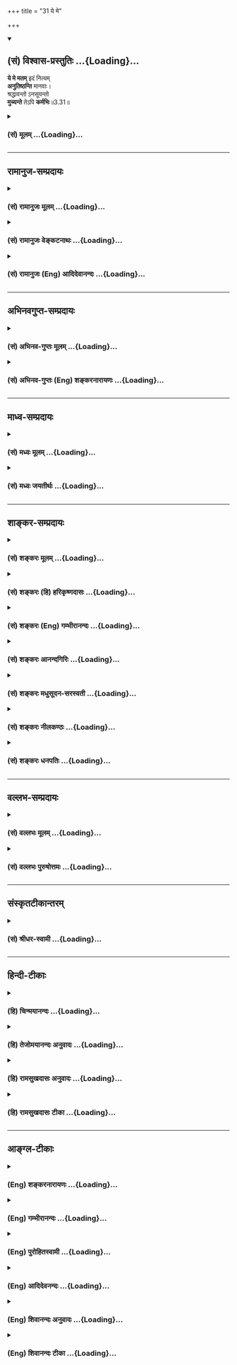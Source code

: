 +++
title = "31 ये मे"

+++
<div class="js_include" newlevelforh1="2" title="(सं) विश्वास-प्रस्तुतिः" unfilled url="/purANam_vaiShNavam/mahAbhAratam/06-bhIShma-parva/03-bhagavad-gItA-parva/saMskRtam/vishvAsa-prastutiH/03_karma-yogaH/31_ye_me.md">
<details open><summary><h2>(सं) विश्वास-प्रस्तुतिः ...{Loading}...</h2></summary>

**ये मे मतम्** इदं नित्यम्  
**अनुतिष्ठन्ति** मानवाः।  
श्रद्धावन्तो ऽनसूयन्तो  
**मुच्यन्ते** तेऽपि **कर्मभिः**॥3.31॥
</details>
</div>
<div class="js_include collapsed" newlevelforh1="3" title="(सं) मूलम्" unfilled url="/purANam_vaiShNavam/mahAbhAratam/06-bhIShma-parva/03-bhagavad-gItA-parva/saMskRtam/mUlam/03_karma-yogaH/31_ye_me.md">
<details><summary><h3>(सं) मूलम् ...{Loading}...</h3></summary>

ये मे मतमिदं नित्यमनुतिष्ठन्ति मानवाः।  
श्रद्धावन्तोऽनसूयन्तो मुच्यन्ते तेऽपि कर्मभिः।।3.31।।
</details>
</div>


_________________
## रामानुज-सम्प्रदायः
<div class="js_include collapsed" newlevelforh1="3" title="(सं) रामानुजः मूलम्" unfilled url="/purANam_vaiShNavam/mahAbhAratam/06-bhIShma-parva/03-bhagavad-gItA-parva/saMskRtam/rAmAnujaH/mUlam/03_karma-yogaH/31_ye_me.md">
<details><summary><h3>(सं) रामानुजः मूलम् ...{Loading}...</h3></summary>

।।3.31।।**ये मानवाः** आत्मनिष्ठशास्त्राधिकारिणःअयम् एव शास्त्रार्थः
इत्येतत् **मे मतं** निश्चित्य तथा **अनुतिष्ठन्ति** ये च अननुतिष्ठन्तः
अपि अस्मिन् शास्त्रार्थे श्रद्दधाना भवन्ति ये च अश्रद्दधाना अपिएवं
शास्त्रार्थो न संभवति इति न अभ्यसूयन्ति अस्मिन् महागुणे शास्त्रार्थे
दोषदर्शिनो न भवन्ति इत्यर्थः **ते** सर्वे बन्धहेतुभिः अनादिकालप्रारब्धैः
**कर्मभिः मुच्यन्ते। ते अपि** कर्मभिः इति अपिशब्दाद् एषां पृथक्करणम्।
इदानीम् अननुतिष्ठन्तः अपि अस्मिन् शास्त्रार्थे श्रद्दधाना अनभ्यसूयवः च
श्रद्धया च अनसूयया च क्षीणपापा अचिरेण इमम् एव शास्त्रार्थम् अनुष्ठाय
मुच्यन्ते इत्यर्थः। भगवदभिमतम् औपनिषद्म् अर्थम् अननुतिष्ठताम्
अश्रद्दधानानाम् अभ्यसूयतां च दोषम् आह

</details>
</div>
<div class="js_include collapsed" newlevelforh1="3" title="(सं) रामानुजः वेङ्कटनाथः" unfilled url="/purANam_vaiShNavam/mahAbhAratam/06-bhIShma-parva/03-bhagavad-gItA-parva/saMskRtam/rAmAnujaH/venkaTanAthaH/03_karma-yogaH/31_ye_me.md">
<details><summary><h3>(सं) रामानुजः वेङ्कटनाथः ...{Loading}...</h3></summary>

  
  
।।3.31।। ये मे मतम् इति श्लोके मे मतभित्यौपनिषदपुरुषस्य
सिद्धान्ताभिमानप्रदर्शनान्मोक्षसाधनत्वोपदेशमात्रस्य कृतकरत्वाच्च
तत्प्राशस्त्यपरोऽयं श्लोक इत्यभिप्रायेणाह अयमेव साक्षादिति।
ज्ञानयोगनिरपेक्ष इत्यर्थः। सारभूतः प्रधानभूतःसारो बले स्थिरांशे च
न्याय्ये क्लीबं वरे त्रिषु अमरः33।170 इति नैघण्टुकाः। प्राधान्यं चात्र
मोक्षसाधने ज्यायस्त्वम्।
मानवशब्दस्यात्रानधिकृतशूद्रादिसङ्ग्राहकत्वादधिकृतदेवादिप्रतिक्षेपकत्वाच्च
तदुभयपरिहारायय इति प्रमाणसिद्धानुवादेनाधिकारिमात्रोपलक्षकोऽयं शब्द
इत्यभिप्रायेणोक्तंये मानवा आत्मनिष्ठशास्त्राधिकारिण
इति। नित्यमनुतिष्ठन्ति इत्युक्तं नित्यमनुष्ठानं निर्णयपूर्वकमेव
प्रामाणिकत्वनिश्चयशून्यस्यानुष्ठानंकदाचिद्भज्येतापीत्यभिप्रायेणोक्तम्अयमेव
शास्त्रार्थ इत्यादि। एतत् अयमेवेत्युक्तम् यद्वा एतन्मे मतं शास्त्रार्थ
इति निश्चित्येत्यन्वयः शासितुर्मतमेव हि शास्त्रार्थ इति
भावः। श्रद्धावन्तः इति पदमनुष्ठानात् पूर्वावस्थापरमित्याह ये
चाननुतिष्ठन्तोऽपीति। ततोऽप्यर्वाचीनावस्थानसूयेत्याह ये चाश्रद्दधाना इति।
गुणेषु दोषाविष्करणमसूयेत्यसूयालक्षणाभिप्रायेणाह अपन्निति। अपिशब्दो
वर्गत्रयसमुच्चयपर इतिते सर्व इत्युक्तम्। ननु सम्भवत्येकवाक्यत्वे
वाक्यभेदश्च नेष्यते श्रद्धावन्त इत्यादौ चभवन्ति इत्यध्याहारश्चानुचितः
यच्छब्दस्य चैकत्र प्रयुक्तस्यावृत्तिरनुपपन्नेत्यत्राहतेऽपीति। एषामिति
अधिकारिणां बुद्धिस्थानां वाक्यानां वा। अयमभिप्रायः नात्रैकवाक्यत्वं
सम्भवति अपिशब्दानन्वयात् अपिशब्दो ह्यत्रानुष्ठातृभिः
सहाधिकार्यन्तरसमुच्चयपरो वा अनुष्ठातॄणामपकर्षपरो वा स्यात्। तत्र
ज्ञानयोगिनां समुच्चयः सम्भवन्नप्यत्रानपेक्षितः
कर्मयोगप्रशंसाप्रकरणानुचितश्च। ज्ञानयोगिभ्यः कर्मयोगिनामपकर्षसूचनं
त्वत्रात्यन्तविरुद्धम्। नित्यमनुष्ठातॄणां श्रद्धावन्तोऽनसूयन्त इति
विशेषणाभिधानं च निरर्थकम्। न हि नित्यमनुतिष्ठन्तोऽश्रद्दधाना असूयन्तश्च
भवेयुः। अवस्थात्रयविषयत्वे तु समुच्चयपरतया वा अर्वाचीनावस्थापकर्षपरतया
वा शक्यमपिशब्दो नेतुमिति।  
  
अनुष्ठातॄणां श्रद्धानसूयामात्रवतां च
तुल्यफलत्वेऽनुष्ठानविधायकशास्त्रवैयर्थ्यं स्यादित्याशङ्क्याह इदानीमिति।
श्रद्धानसूययोः पापनिर्हरणहेतुत्वं चधर्मः श्रुतो वा दृष्टो वा स्मृतो वा
कथितोऽपि वा। अनुमोदितो वा राजेन्द्र पुनाति पुरुषं सदा म.भा.14।94।29
इत्यादिसिद्धम्।  
  

</details>
</div>
<div class="js_include collapsed" newlevelforh1="3" title="(सं) रामानुजः (Eng) आदिदेवानन्दः" unfilled url="/purANam_vaiShNavam/mahAbhAratam/06-bhIShma-parva/03-bhagavad-gItA-parva/saMskRtam/rAmAnujaH/english/AdidevAnandaH/03_karma-yogaH/31_ye_me.md">
<details><summary><h3>(सं) रामानुजः (Eng) आदिदेवानन्दः ...{Loading}...</h3></summary>

3.31 There are those persons who are alified to understand the Sastras and decide for themselves what is My doctrine, and follow them accordingly; there are others who are full of faith in the meaning of the Sastras without however practising it. And there are still others who, even though devoid of faith, do not cavil at it, saying that the true meaning of the Sastras cannot be this, i.e., they do not find any
blemish pertaining to the Sastras which possess great alities. All these
persons are freed from Karmas which are there from beginningless time
and which cause bondage. By the term, api (even) in 'te pi karmabhih'
('even they from Karmas'), these men are divided into three groups. The
meaning is that those who, even if they do not act upon the meaning but
still believe in this meaning of the Sastras and do not cavil at it,
will be cleansed of their evil by their faith and freedom from
fault-finding. For, if they have faith they will, before long, take to
the practice of this very meaning of the Sastras and be freed. Sri Krsna
now speaks of the evil that will befall those who do not practice this
instruction of the Upanisads, i.e., those who are faithless and who
cavil at it.

</details>
</div>


_________________
## अभिनवगुप्त-सम्प्रदायः
<div class="js_include collapsed" newlevelforh1="3" title="(सं) अभिनव-गुप्तः मूलम्" unfilled url="/purANam_vaiShNavam/mahAbhAratam/06-bhIShma-parva/03-bhagavad-gItA-parva/saMskRtam/abhinava-guptaH/mUlam/03_karma-yogaH/31_ye_me.md">
<details><summary><h3>(सं) अभिनव-गुप्तः मूलम् ...{Loading}...</h3></summary>

।।3.31 3.32।। ये म इति। ये त्वेतदिति। एतच्च मतमाश्रित्य यः कश्चित्
यत्किंचित् करोति तत्तस्य न बन्धकम्। एतस्मिंस्तु ज्ञाने ये न श्रद्धालवः (
श्रद्धालवाः) ते विनष्टाः अविरतं जन्ममरणादि +++(S omitsआदि)+++
भयभावितत्त्वात्।

</details>
</div>
<div class="js_include collapsed" newlevelforh1="3" title="(सं) अभिनव-गुप्तः (Eng) शङ्करनारायणः" unfilled url="/purANam_vaiShNavam/mahAbhAratam/06-bhIShma-parva/03-bhagavad-gItA-parva/saMskRtam/abhinava-guptaH/english/shankaranArAyaNaH/03_karma-yogaH/31_ye_me.md">
<details><summary><h3>(सं) अभिनव-गुप्तः (Eng) शङ्करनारायणः ...{Loading}...</h3></summary>

3.31 See Comment under 3.32

</details>
</div>


_________________
## माध्व-सम्प्रदायः
<div class="js_include collapsed" newlevelforh1="3" title="(सं) मध्वः मूलम्" unfilled url="/purANam_vaiShNavam/mahAbhAratam/06-bhIShma-parva/03-bhagavad-gItA-parva/saMskRtam/madhvaH/mUlam/03_karma-yogaH/31_ye_me.md">
<details><summary><h3>(सं) मध्वः मूलम् ...{Loading}...</h3></summary>

।।3.31 3.32।। फलमाह ये म इति। ये त्वेवं निवृत्तकर्मिणस्तेऽपि मुच्यन्ते
ज्ञानद्वारा किम्वपरोक्षज्ञानिनः न तु साधनान्तरमुच्यते। निवृत्तादीनि
कर्माणि ह्यपरोक्षेशदृष्टये। अपरोक्षेशदृष्टिस्तु मुक्तौ किञ्चिन्न
मार्गते। सर्वं तदन्तराऽधाय मुक्तये साधनं भवेत्। न किञ्चिदन्तराधाय
निर्वाणायापरोक्षदृक् इति ह्युक्तं नारायणाष्टाक्षरकल्पे। अत एव
समुच्चयनिमयो निराकृतः।

</details>
</div>
<div class="js_include collapsed" newlevelforh1="3" title="(सं) मध्वः जयतीर्थः" unfilled url="/purANam_vaiShNavam/mahAbhAratam/06-bhIShma-parva/03-bhagavad-gItA-parva/saMskRtam/madhvaH/jayatIrthaH/03_karma-yogaH/31_ye_me.md">
<details><summary><h3>(सं) मध्वः जयतीर्थः ...{Loading}...</h3></summary>

।।3.31 3.32।। अन्यथाप्रतीतिं निराकर्तुं तावदुत्तरश्लोकद्वयप्रतिपाद्यमाह
**फल**मिति। केचिद्विद्वांसः कुर्वन्तीत्येतावता मया कार्यं न वा
इत्याशङ्क्य स्वोक्तकरणाकरणयोः फलमाहेत्यर्थः। मुच्यन्ते तेऽपि कर्मभिः
इत्यपिशब्देन ज्ञानमिव निवृत्तं कर्मापि मोक्षसाधनमुच्यते इत्यन्यथा
प्रतीतिनिरासाय व्याचष्टे **ये त्वि**ति। कैमुत्यद्योतनार्थोऽपिशब्दो न
समुच्चयार्थ इत्यर्थः। प्रासङ्गिकं चैतत्। समुच्चये यद्यपिशब्दः स च द्वेधा
ज्ञानमिव कर्मापि पृथक्साधनं ज्ञानकर्मसमुच्चय एवेति। तत्राद्यपक्षं
निराकरोति **न त्वि**ति। निष्कामत्वादिनाऽनुष्ठितानि यज्ञादीनि निवृत्तानि।
आदिपदेन नित्यनैमित्तिकानां ग्रहणम्। अपरोक्षा च सा ईशदृष्टिश्च तादर्थ्ये
चतुर्थी। मुक्तौ मुक्तिसाधने किञ्चित्सहकारि कर्मापि मुक्तिसाधनमुच्यत
इत्यत उक्तंसर्वमिति। तत्सर्वं निवृत्तादिकम्। अन्तरा मध्ये। ज्ञानमाधाय।
मुक्तये मुक्तेः। अहल्यायै जारेति यथा। साक्षात् साधनत्वेन श्रुतमपि कर्म
यथा व्यवहितं जातं किमपि ज्ञानं तथा नेत्युक्तम् **न किञ्चिदि**ति।
द्वितीयमपि प्रकारमतिदेशेन निराचष्टे **अत एवे**ति। अपरोक्षेशदृष्टिस्तु
मुक्तौ किञ्चिन्न मार्गते इत्युक्तत्वादेवेत्यर्थः।

</details>
</div>


_________________
## शाङ्कर-सम्प्रदायः
<div class="js_include collapsed" newlevelforh1="3" title="(सं) शङ्करः मूलम्" unfilled url="/purANam_vaiShNavam/mahAbhAratam/06-bhIShma-parva/03-bhagavad-gItA-parva/saMskRtam/shankaraH/mUlam/03_karma-yogaH/31_ye_me.md">
<details><summary><h3>(सं) शङ्करः मूलम् ...{Loading}...</h3></summary>

।।3.31।। **ये मे** मदीयम् **इदं मतं** नित्यम् **अनुतिष्ठन्ति**
अनुवर्तन्ते **मानवाः** मनुष्याः **श्रद्धावन्तः** श्रद्दधानाः
**अनसूयन्तः** असूयां च मयि परमगुरौ वासुदेवे अकुर्वन्तः **मुच्यन्ते
तेऽपि** एवंभूताः **कर्मभिः** धर्माधर्माख्यैः।।

</details>
</div>
<div class="js_include collapsed" newlevelforh1="3" title="(सं) शङ्करः (हि) हरिकृष्णदासः" unfilled url="/purANam_vaiShNavam/mahAbhAratam/06-bhIShma-parva/03-bhagavad-gItA-parva/saMskRtam/shankaraH/hindI/harikRShNadAsaH/03_karma-yogaH/31_ye_me.md">
<details><summary><h3>(सं) शङ्करः (हि) हरिकृष्णदासः ...{Loading}...</h3></summary>

।।3.31।। कर्म करने चाहिये ऐसा जो यह मत प्रमाणसहित कहा गया वह यथार्थ है (
ऐसा मानकर ) जो श्रद्धायुक्त मनुष्य गुरुस्वरूप मुझ वासुदेवमें असूया न
करते हुए ( मेरे गुणोंमें दोष न देखते हुए ) मेरे इस मतके अनुसार चलते हैं
वे ऐसे मनुष्य भी पुण्यपापरूप कर्मोंसे मुक्त हो जाते हैं।

</details>
</div>
<div class="js_include collapsed" newlevelforh1="3" title="(सं) शङ्करः (Eng) गम्भीरानन्दः" unfilled url="/purANam_vaiShNavam/mahAbhAratam/06-bhIShma-parva/03-bhagavad-gItA-parva/saMskRtam/shankaraH/english/gambhIrAnandaH/03_karma-yogaH/31_ye_me.md">
<details><summary><h3>(सं) शङ्करः (Eng) गम्भीरानन्दः ...{Loading}...</h3></summary>

3.31 Ye, those; manavah, men; who (nityam, ever;) anutisthanti, follow
accordingly; me matam, My teaching- this teaching of Mine, viz that
'duty must be performed', which has been stated with valid reasoning;
sraddhavantah, with faith; and anasuyantah, without cavil, without
detracing Me, Vasudeva, the Teacher \[Here Ast. adds 'parama,
supreme'-Tr.\]; te api, they also, who are such; mucyante, become freed;
karmabhih, from actions called the righteous and the unrighteous.

</details>
</div>
<div class="js_include collapsed" newlevelforh1="3" title="(सं) शङ्करः आनन्दगिरिः" unfilled url="/purANam_vaiShNavam/mahAbhAratam/06-bhIShma-parva/03-bhagavad-gItA-parva/saMskRtam/shankaraH/AnandagiriH/03_karma-yogaH/31_ye_me.md">
<details><summary><h3>(सं) शङ्करः आनन्दगिरिः ...{Loading}...</h3></summary>

।।3.31।। प्रकृतं भगवतो मतमुक्तप्रकारमनुसृत्यैवानुतिष्ठतां क्रममुक्तिफलं
कथयति **यदेतदिति।** शास्त्राचार्योपदिष्टेऽदृष्टार्थे विश्वासवत्त्वं
श्रद्दधानत्वं गुणेषु दोषाविष्करणमसूया अपिर्यथोक्ताया
मुक्तेरमुख्यत्वद्योतनार्थः।

</details>
</div>
<div class="js_include collapsed" newlevelforh1="3" title="(सं) शङ्करः मधुसूदन-सरस्वती" unfilled url="/purANam_vaiShNavam/mahAbhAratam/06-bhIShma-parva/03-bhagavad-gItA-parva/saMskRtam/shankaraH/madhusUdana-sarasvatI/03_karma-yogaH/31_ye_me.md">
<details><summary><h3>(सं) शङ्करः मधुसूदन-सरस्वती ...{Loading}...</h3></summary>

।।3.31।। फलाभिसंधिराहित्येन भगवदर्पणबुद्ध्या विहितकर्मानुष्ठानं
सत्त्वशुद्धिज्ञानप्राप्तिद्वारेण मुक्तिफलमित्याह। इदं फलाभिसंधिराहित्येन
विहितकर्माचरणरूपं मम मतं नित्यं नित्यवेदबोधितत्वेनानादिपंरपरागतं
आवश्यकमिति वा सर्वदेति वा मानवा मनुष्याः ये केचित्
मनुष्याधिकारित्वात्कर्मणां श्रद्धावन्तः
शास्त्राचार्योपदिष्टेर्थेऽननुभूतेऽप्येवमेवैतदिति विश्वासः श्रद्धा
तद्वन्तः। अनसूयन्तः गुणेषु दोषाविष्करणसूया सा च दुःखात्मके कर्मणि मां
प्रवर्तयन्नकारुणिकोऽयमित्येवंरूपा। प्रकृते प्रसक्तां तामसूंयामपि गुरौ
वासुदेवे सर्वसुहृद्यकुर्वन्तो येऽनुतिष्ठन्ति तेऽपि
सत्त्वशुद्धिज्ञानप्राप्तिद्वारेण सम्यक् ज्ञानिवन्मुच्यन्ते
कर्मभिर्धर्माधर्माख्यैः।

</details>
</div>
<div class="js_include collapsed" newlevelforh1="3" title="(सं) शङ्करः नीलकण्ठः" unfilled url="/purANam_vaiShNavam/mahAbhAratam/06-bhIShma-parva/03-bhagavad-gItA-parva/saMskRtam/shankaraH/nIlakaNThaH/03_karma-yogaH/31_ye_me.md">
<details><summary><h3>(सं) शङ्करः नीलकण्ठः ...{Loading}...</h3></summary>

।।3.31।।**ये म इति।** येऽन्येऽपि त्वादृशाः मे मम मतमसक्त्या
कर्मानुष्ठानं अनुतिष्ठन्त्यनुवर्तन्ते मानवाः श्रद्धावन्तः अनसूयन्तः अत्र
दोषमपश्यन्तः तेऽपि स्वकर्मभिर्धर्माधर्माख्यैर्मुच्यन्ते।

</details>
</div>
<div class="js_include collapsed" newlevelforh1="3" title="(सं) शङ्करः धनपतिः" unfilled url="/purANam_vaiShNavam/mahAbhAratam/06-bhIShma-parva/03-bhagavad-gItA-parva/saMskRtam/shankaraH/dhanapatiH/03_karma-yogaH/31_ye_me.md">
<details><summary><h3>(सं) शङ्करः धनपतिः ...{Loading}...</h3></summary>

।।3.31।। येऽन्येऽपि मानवाः मम परमेश्वरस्य मतं फलाभिसंधिराहित्येन
चित्तशोधकं कर्मानुष्ठेयमित्येवंरुपं सप्रमाणमुक्तमीश्वरेण
सर्वज्ञेनाप्ततमेनोक्तं यत्तत्तथ्यमेवेति निश्चयः श्रद्धा तद्युक्ता
अतएवानुसूयन्तो मयि परम गुरौ वासुदेवेऽसूयादुःखात्मके कर्मण्यस्मान्
प्रेरयतीति सुखसाधने तस्मिन्दोषारोपणमकुर्वन्तोऽनुतिष्ठन्ति अनुवर्तन्ते
तेऽप्येवंभूताः सत्त्वशुद्धद्धिद्वारा ज्ञानप्राप्त्या धर्माधर्माख्यैः
कर्मभिर्मुच्यन्ते।

</details>
</div>


_________________
## वल्लभ-सम्प्रदायः
<div class="js_include collapsed" newlevelforh1="3" title="(सं) वल्लभः मूलम्" unfilled url="/purANam_vaiShNavam/mahAbhAratam/06-bhIShma-parva/03-bhagavad-gItA-parva/saMskRtam/vallabhaH/mUlam/03_karma-yogaH/31_ye_me.md">
<details><summary><h3>(सं) वल्लभः मूलम् ...{Loading}...</h3></summary>

।।3.31।। एवं कर्मानुष्ठाने गुणमाह ये मे मतमिति। तेऽपि कर्मभिरेव कृत्वा
कर्मतो वा मुक्तिं प्राप्नुवन्तीत्यर्थः।

</details>
</div>
<div class="js_include collapsed" newlevelforh1="3" title="(सं) वल्लभः पुरुषोत्तमः" unfilled url="/purANam_vaiShNavam/mahAbhAratam/06-bhIShma-parva/03-bhagavad-gItA-parva/saMskRtam/vallabhaH/puruShottamaH/03_karma-yogaH/31_ye_me.md">
<details><summary><h3>(सं) वल्लभः पुरुषोत्तमः ...{Loading}...</h3></summary>

  
  
।।3.31।। अर्जुनार्थं चेद्भगवतोक्तं स्यात्तदाऽर्जुनस्य तत्रैवासक्तिः
स्यात्तदाऽग्रे पुष्टिरूपसर्वत्यागोपदेशोऽनुपपन्नः स्यात्
अर्जुनस्याप्यन्यत्रानधिकाराद्भगवदुक्तेषु धर्मेष्वपि न प्रवृत्तिः
स्वयोग्योपदेशार्थं पुनः पुनः प्रश्नानेव कृतवान्। ननु तदर्थं नोक्तं
चेत्किमर्थम् तदर्जुनद्वारा सकलसन्मार्गप्रवृत्त्यर्थमुक्तम्। तदेवाह परं
योऽन्योऽप्येवं कुर्यात्तस्यापि कर्मजो बन्धो न स्यादित्याहुः ये मे
मतमिति। ये मानवाः सद्धर्मोत्पन्ना मे मतमिदं पूर्वोक्तं श्रद्धावन्तो
मदुक्तत्वादनसूयन्तोऽसहिष्णुताहीना अनुतिष्ठन्ति तेऽपि
कर्मभिस्तज्जन्यफलभोगैर्मुच्यन्ते। मदाज्ञया
कृतत्वान्मदुक्तिविश्वासतोऽन्यकर्माण्यपि मोक्षसाधकान्येव भवन्तीत्यर्थः।  
  

</details>
</div>


_________________
## संस्कृतटीकान्तरम्
<div class="js_include collapsed" newlevelforh1="3" title="(सं) श्रीधर-स्वामी" unfilled url="/purANam_vaiShNavam/mahAbhAratam/06-bhIShma-parva/03-bhagavad-gItA-parva/saMskRtam/shrIdhara-svAmI/03_karma-yogaH/31_ye_me.md">
<details><summary><h3>(सं) श्रीधर-स्वामी ...{Loading}...</h3></summary>

।।3.31।। एवं कर्मानुष्ठाने गुणमाह **ये मे मतमिति।** मद्वाक्ये
श्रद्धावन्तः अनसूयन्तः दुःखात्मके कर्मणि प्रवर्तयतीति
दोषदृष्टिमकुर्वन्तश्च। ये मे मदीयमिदं मतमनुतिष्ठन्ति तेऽपि शनैः
कर्मकुर्वाणाः सम्यग्ज्ञानिवत्कर्मभिर्मुच्यन्ते।

</details>
</div>


_________________
## हिन्दी-टीकाः
<div class="js_include collapsed" newlevelforh1="3" title="(हि) चिन्मयानन्दः" unfilled url="/purANam_vaiShNavam/mahAbhAratam/06-bhIShma-parva/03-bhagavad-gItA-parva/hindI/chinmayAnandaH/03_karma-yogaH/31_ye_me.md">
<details><summary><h3>(हि) चिन्मयानन्दः ...{Loading}...</h3></summary>

।।3.31।। कर्मयोग के सिद्धान्त का मात्र ज्ञान होने से नहीं किन्तु उसके
अनुसार आचरण करने पर ही वह हमारा कल्याण कर सकेगा। यह श्रीकृष्ण का मत है।
अध्यात्म ज्ञान तो एक ही है परन्तु आचार्यों सम्प्रदाय संस्थापकों एवं
भिन्नभिन्न धर्म प्रथाओं के मतों में अनेक भेद हैं जिसका कारण यह है कि वे
सभी तत्कालीन परिस्थितियों को ध्यान में रखकर अपनी पीढ़ी का मार्ग दर्शन
करना चाहते थे जिससे सभी साधक परम पुरुषार्थ को प्राप्त कर सकें। बैलगाड़ी
हांकने वाले चालक के चाबुक के नीचे काम करने वाले पशु के समान ही मनुष्य को
बोझ उठाते हुये जीवन नहीं जीना चाहिये। परिश्रम केवल शरीर को सुदृढ़ बनाता
है कर्म हमारे चरित्र की वक्रता को दूर कर आन्तरिक व्यक्तित्व को आभा
प्रदान करते हैं। यदि हम अपने परिश्रमपूर्वक किये गये कर्मों में अपने मन
और मस्तिष्क का भी पूर्ण उपयोग करें। असूया (गुणों में दोष दर्शन) का त्याग
करके एवं श्रद्धापूर्वक कर्मयोग का पालन करने से ही यह संभव हो
सकेगा। श्रद्धा संस्कृत में श्रद्धा का भाव गम्भीर है जिसे अंग्रेजी भाषा के
किसी एक शब्द द्वारा व्यक्त नहीं किया जा सकता। श्रीशंकराचार्य श्रद्धा को
पारिभाषित करते हुए कहते हैं कि शास्त्र और गुरु के वाक्यों में वह विश्वास
जिसके द्वारा सत्य का ज्ञान होता है श्रद्धा कहलाता है। यहाँ किसी प्रकार के
अन्धविश्वास को श्रद्धा नहीं कहा गया है वरन् उसे बुद्धि की वह सार्मथ्य
बताया गया है जिससे सत्य का ज्ञान होता है। बिना विश्वास के किसी कार्य में
प्रवृत्ति नहीं होती तथा विचारों की परिपक्वता के बिना विश्वास में दृढ़ता
नहीं आती है। अनसूयन्त (गुणों में दोष को नहीं देखने वाले) सामान्यत जगत्
में हम जो कुछ ज्ञान प्राप्त करते हैं उसे समझने के लिये उसकी आलोचना भी की
जाती है उसके विरुद्ध तर्क दिये जाते हैं। परन्तु यहाँ भगवान् अर्जुन को
सावधान करते हैं कि केवल उग्र वादविवाद अथवा गहन अध्ययन मात्र में ही इस
ज्ञान का उपयोग नहीं है। वास्तविक जीवन में उतारने से ही इस ज्ञान की
सत्यता का अनुभव किया जा सकता है। वे भी कर्म से मुक्त होते हैं ऐसे वाक्यों
को पढ़कर अनेक विद्यार्थी स्तब्ध रह जाते हैं। अब तक भगवान् कुशलतापूर्वक
कर्म करने का उपदेश दे रहे थे और अब अचानक कहते हैं कि वे भी कर्म से मुक्त
हो जाते हैं। स्वाभाविक है कि जो पुरुष शास्त्रीय शब्दों के अर्थों को नहीं
जानता उसे इन वाक्यों में विरोधाभास दिखाई देता है। नैर्ष्कम्य शब्द के अर्थ
को स्पष्ट करते समय हमने देखा कि आत्मअज्ञान ही इच्छा विचार और कर्म के रूप
में व्यक्त होता है। अत आनन्दस्वरूप आत्मा को पहचानने पर अविद्याजनित
इच्छायें और कर्मों का अभाव हो जाता है। इसलिये यहाँ बताई हुई कर्मों से
मुक्ति का वास्तविक तात्पर्य है अज्ञान के परे स्थित आत्मस्वरूप की
प्राप्ति। केवल कर्मों के द्वारा परमात्मस्वरूप में स्थिति नहीं प्राप्त की
जा सकती। संसदमार्ग स्वयं संसद नहीं है किन्तु वहाँ तक पहुँचने पर संसद भवन
दूर नहीं रह जाता। इसी प्रकार यहाँ कर्मयोग को ही परमार्थ प्राप्ति का
मार्ग कहकर उसकी प्रशंसा की गई है क्योंकि उसके पालन से अन्तकरण शुद्ध होकर
साधक नित्यमुक्त स्वरूप का ध्यान करने योग्य बन जाता है। परन्तु इसके विपरीत

</details>
</div>
<div class="js_include collapsed" newlevelforh1="3" title="(हि) तेजोमयानन्दः अनुवादः" unfilled url="/purANam_vaiShNavam/mahAbhAratam/06-bhIShma-parva/03-bhagavad-gItA-parva/hindI/tejomayAnandaH/anuvAdaH/03_karma-yogaH/31_ye_me.md">
<details><summary><h3>(हि) तेजोमयानन्दः अनुवादः ...{Loading}...</h3></summary>

।।3.31।। जो मनुष्य दोष बुद्धि से रहित (अनसूयन्त:) और श्रद्धा से युक्त
हुए सदा मेरे इस मत (उपदेश) का अनुष्ठानपूर्वक पालन करते हैं, वे कर्मों से
(बन्धन से) मुक्त हो जाते हैं।।

</details>
</div>
<div class="js_include collapsed" newlevelforh1="3" title="(हि) रामसुखदासः अनुवादः" unfilled url="/purANam_vaiShNavam/mahAbhAratam/06-bhIShma-parva/03-bhagavad-gItA-parva/hindI/rAmasukhadAsaH/anuvAdaH/03_karma-yogaH/31_ye_me.md">
<details><summary><h3>(हि) रामसुखदासः अनुवादः ...{Loading}...</h3></summary>

।।3.31।। जो मनुष्य दोष-दृष्टिसे रहित होकर श्रद्धापूर्वक मेरे इस
(पूर्वश्लोकमें वर्णित) मतका सदा अनुसरण करते हैं, वे भी कर्मोंके बन्धनसे
मुक्त हो जाते हैं।

</details>
</div>
<div class="js_include collapsed" newlevelforh1="3" title="(हि) रामसुखदासः टीका" unfilled url="/purANam_vaiShNavam/mahAbhAratam/06-bhIShma-parva/03-bhagavad-gItA-parva/hindI/rAmasukhadAsaH/TIkA/03_karma-yogaH/31_ye_me.md">
<details><summary><h3>(हि) रामसुखदासः टीका ...{Loading}...</h3></summary>

।।3.31।।***व्याख्या--**'***ये मे मतमिदं ৷৷.
श्रद्धावन्तोऽनसूयन्तो'--**किसी भी वर्ण, आश्रम, धर्म, सम्प्रदाय आदिका
कोई भी मनुष्य यदि कर्म-बन्धनसे मुक्त होना चाहता है, तो उसे इस
सिद्धान्तको मानकर इसका अनुसरण करना चाहिये। शरीर, इन्द्रियाँ, मन, बुद्धि,
पदार्थ, कर्म आदि कुछ भी अपना नहीं है-- इस वास्तविकताको जान लेनेवाले सभी
मनुष्य कर्म-बन्धनसे छूट जाते हैं। भगवान् और उनके मतमें प्रत्यक्षकी तरह
निःसन्देह दृढ़ विश्वास और पूज्यभावसे युक्त मनुष्यको **'श्रद्धावन्तः'**
पदसे कहा गया है। शरीरादि जड पदार्थोंको अपने और अपने लिये न माननेसे मनुष्य
मुक्त हो जाता है--इस वास्तविकतापर श्रद्धा होनेसे जडताके माने हुए
सम्बन्धका त्याग करना सुगम हो जाता है। श्रद्धावान् साधक ही सत्- शास्त्र,
सत्-चर्चा और सत्सङ्गकी बातें सुनता है और उनको आचरणोंमें लाता
है। मनुष्यशरीर परमात्मप्राप्तिके लिये ही मिला है। अतः परमात्माको ही
प्राप्त करनेकी एकमात्र उत्कट अभिलाषा होनेपर साधकमें श्रद्धा, तत्परता,
संयतेन्द्रियता आदि स्वतः आ जाते हैं। अतः साधकको
मुख्यरूपसेपरमात्मप्राप्तिकी अभिलाषा ही तीव्र बनाना चाहिये। पीछेके
(तीसवें) श्लोकमें भगवान्ने अपना जो मत बताया है, उसमें दोष-दृष्टि न
करनेके लिये यहाँ **'अन-सूयन्तः'** पद दिया गया है। गुणोंमें दोष देखनेको
'असूया' कहते हैं। असूया-(दोषदृष्टि-) से रहित मनुष्योंको यहाँ
**अनसूयन्तः** कहा गया है।  
  
जहाँ श्रद्धा रहती है, वहाँ भी किसी अंशमें दोषदृष्टि रह सकती है। इसलिये
भगवान्ने **'श्रद्धावन्तः'** पदके साथ **'अनसूयन्तः'** पद भी देकर मनुष्यको
दोषदृष्टिसे सर्वथा रहित (पूर्ण श्रद्धावान्) होनेके लिये कहा है। इसी
प्रकार गीता-श्रवणका माहात्म्य बताते हुए भी भगवान्ने
**श्रद्धावाननसूयश्च** (गीता 18। 71) पद देकर श्रोताके लिये श्रद्धायुक्त
और दोषदृष्टिसे रहित होनेकी बात कही है। 'भगवान्का मत तो उत्तम है, पर
भगवान् कितनी आत्मश्लाघा, अभिमानकी बात कहते हैं कि सब कुछ मेरे ही अर्पण
कर दो' अथवा 'यह मत तो अच्छा है, पर कर्मोंके द्वारा भगवत्प्राप्ति कैसे हो
सकती है; कर्म तो जड और बाँधनेवाले होते हैं' आदि-आदि भाव आना ही भगवान्के
मतमें दोष-दृष्टि करना है। साधकको भगवान् और उनके मत दोनोंमें ही
दोष-दृष्टि नहीं करनी चाहिये।

</details>
</div>


_________________
## आङ्ग्ल-टीकाः
<div class="js_include collapsed" newlevelforh1="3" title="(Eng) शङ्करनारायणः" unfilled url="/purANam_vaiShNavam/mahAbhAratam/06-bhIShma-parva/03-bhagavad-gItA-parva/english/shankaranArAyaNaH/03_karma-yogaH/31_ye_me.md">
<details><summary><h3>(Eng) शङ्करनारायणः ...{Loading}...</h3></summary>

3.31. Those who constantly follow this doctrine of Mine-such men, with faith and without finding fault \[in it\], are freed from \[the results of\] all actions.

</details>
</div>
<div class="js_include collapsed" newlevelforh1="3" title="(Eng) गम्भीरानन्दः" unfilled url="/purANam_vaiShNavam/mahAbhAratam/06-bhIShma-parva/03-bhagavad-gItA-parva/english/gambhIrAnandaH/03_karma-yogaH/31_ye_me.md">
<details><summary><h3>(Eng) गम्भीरानन्दः ...{Loading}...</h3></summary>

3.31 Those men who ever follow this teaching of Mine with faith and without cavil, they also become freed from actions.

</details>
</div>
<div class="js_include collapsed" newlevelforh1="3" title="(Eng) पुरोहितस्वामी" unfilled url="/purANam_vaiShNavam/mahAbhAratam/06-bhIShma-parva/03-bhagavad-gItA-parva/english/purohitasvAmI/03_karma-yogaH/31_ye_me.md">
<details><summary><h3>(Eng) पुरोहितस्वामी ...{Loading}...</h3></summary>

3.31 Those who always act in accordance with My precepts, firm in faith and without cavilling, they too are freed from the bondage of action.

</details>
</div>
<div class="js_include collapsed" newlevelforh1="3" title="(Eng) आदिदेवनन्दः" unfilled url="/purANam_vaiShNavam/mahAbhAratam/06-bhIShma-parva/03-bhagavad-gItA-parva/english/AdidevanandaH/03_karma-yogaH/31_ye_me.md">
<details><summary><h3>(Eng) आदिदेवनन्दः ...{Loading}...</h3></summary>

3.31 Those men who, full of faith, ever practise this teaching of Mine and those who receive it without cavil - even they are released from Karma.

</details>
</div>
<div class="js_include collapsed" newlevelforh1="3" title="(Eng) शिवानन्दः अनुवादः" unfilled url="/purANam_vaiShNavam/mahAbhAratam/06-bhIShma-parva/03-bhagavad-gItA-parva/english/shivAnandaH/anuvAdaH/03_karma-yogaH/31_ye_me.md">
<details><summary><h3>(Eng) शिवानन्दः अनुवादः ...{Loading}...</h3></summary>

3.31 Those men who constantly practise this teaching of Mine with faith and without cavilling, they too are freed from actions.

</details>
</div>
<div class="js_include collapsed" newlevelforh1="3" title="(Eng) शिवानन्दः टीका" unfilled url="/purANam_vaiShNavam/mahAbhAratam/06-bhIShma-parva/03-bhagavad-gItA-parva/english/shivAnandaH/TIkA/03_karma-yogaH/31_ye_me.md">
<details><summary><h3>(Eng) शिवानन्दः टीका ...{Loading}...</h3></summary>

3.31 ये those who; मे My; मतम् teaching; इदम् this; नित्यम् constantly;
अनुतिष्ठन्ति practise; मानवाः men; श्रद्धावन्तः full of faith; अनसूयन्तः
not cavilling; मुच्यन्ते are freed; ते they; अपि also; कर्मभिः from actions.Commentary Sraddha is a mental attitude. It means faith. It is faith in ones own Self; in the scriptures and in the teachings of the spiritual preceptor. It is compund of the higher emotion of faith;
reverence and humility.

</details>
</div>
